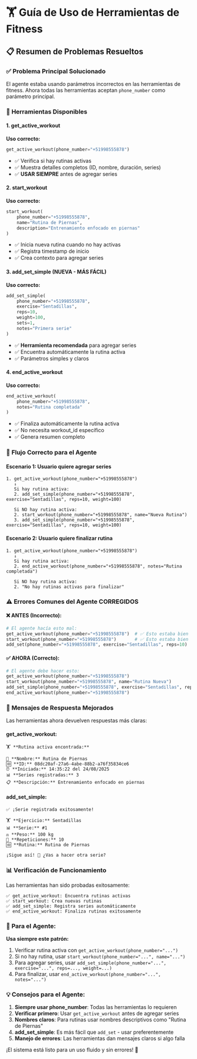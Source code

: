 # 🏋️ Guía de Uso de Herramientas de Fitness

## 📋 Resumen de Problemas Resueltos

### ✅ **Problema Principal Solucionado**

El agente estaba usando parámetros incorrectos en las herramientas de fitness. Ahora todas las herramientas aceptan `phone_number` como parámetro principal.

### 🔧 **Herramientas Disponibles**

#### 1. **get_active_workout**

**Uso correcto:**

```python
get_active_workout(phone_number="+51998555878")
```

- ✅ Verifica si hay rutinas activas
- ✅ Muestra detalles completos (ID, nombre, duración, series)
- ✅ **USAR SIEMPRE** antes de agregar series

#### 2. **start_workout**

**Uso correcto:**

```python
start_workout(
    phone_number="+51998555878",
    name="Rutina de Piernas",
    description="Entrenamiento enfocado en piernas"
)
```

- ✅ Inicia nueva rutina cuando no hay activas
- ✅ Registra timestamp de inicio
- ✅ Crea contexto para agregar series

#### 3. **add_set_simple** (NUEVA - MÁS FÁCIL)

**Uso correcto:**

```python
add_set_simple(
    phone_number="+51998555878",
    exercise="Sentadillas",
    reps=10,
    weight=100,
    sets=1,
    notes="Primera serie"
)
```

- ✅ **Herramienta recomendada** para agregar series
- ✅ Encuentra automáticamente la rutina activa
- ✅ Parámetros simples y claros

#### 4. **end_active_workout**

**Uso correcto:**

```python
end_active_workout(
    phone_number="+51998555878",
    notes="Rutina completada"
)
```

- ✅ Finaliza automáticamente la rutina activa
- ✅ No necesita workout_id específico
- ✅ Genera resumen completo

### 🔀 **Flujo Correcto para el Agente**

#### **Escenario 1: Usuario quiere agregar series**

```
1. get_active_workout(phone_number="+51998555878")
   ↓
   Si hay rutina activa:
   2. add_set_simple(phone_number="+51998555878", exercise="Sentadillas", reps=10, weight=100)

   Si NO hay rutina activa:
   2. start_workout(phone_number="+51998555878", name="Nueva Rutina")
   3. add_set_simple(phone_number="+51998555878", exercise="Sentadillas", reps=10, weight=100)
```

#### **Escenario 2: Usuario quiere finalizar rutina**

```
1. get_active_workout(phone_number="+51998555878")
   ↓
   Si hay rutina activa:
   2. end_active_workout(phone_number="+51998555878", notes="Rutina completada")

   Si NO hay rutina activa:
   2. "No hay rutinas activas para finalizar"
```

### ⚠️ **Errores Comunes del Agente CORREGIDOS**

#### ❌ **ANTES (Incorrecto):**

```python
# El agente hacía esto mal:
get_active_workout(phone_number="+51998555878")  # ✅ Esto estaba bien
start_workout(phone_number="+51998555878")       # ✅ Esto estaba bien
add_set(phone_number="+51998555878", exercise="Sentadillas", reps=10)  # ❌ Tool no existía así
```

#### ✅ **AHORA (Correcto):**

```python
# El agente debe hacer esto:
get_active_workout(phone_number="+51998555878")
start_workout(phone_number="+51998555878", name="Rutina Nueva")
add_set_simple(phone_number="+51998555878", exercise="Sentadillas", reps=10, weight=100)
end_active_workout(phone_number="+51998555878")
```

### 🎯 **Mensajes de Respuesta Mejorados**

Las herramientas ahora devuelven respuestas más claras:

#### **get_active_workout:**

```
🏋️ **Rutina activa encontrada:**

📝 **Nombre:** Rutina de Piernas
🆔 **ID:** 08dc20af-27a6-4abe-88b2-a76f35834ce6
⏰ **Iniciada:** 14:35:22 del 24/08/2025
📊 **Series registradas:** 3
📋 **Descripción:** Entrenamiento enfocado en piernas
```

#### **add_set_simple:**

```
✅ ¡Serie registrada exitosamente!

🏋️ **Ejercicio:** Sentadillas
📊 **Serie:** #1
⚖️ **Peso:** 100 kg
🔢 **Repeticiones:** 10
🆔 **Rutina:** Rutina de Piernas

¡Sigue así! 💪 ¿Vas a hacer otra serie?
```

### 📊 **Verificación de Funcionamiento**

Las herramientas han sido probadas exitosamente:

```
✅ get_active_workout: Encuentra rutinas activas
✅ start_workout: Crea nuevas rutinas
✅ add_set_simple: Registra series automáticamente
✅ end_active_workout: Finaliza rutinas exitosamente
```

### 🚀 **Para el Agente:**

**Usa siempre este patrón:**

1. Verificar rutina activa con `get_active_workout(phone_number="...")`
2. Si no hay rutina, usar `start_workout(phone_number="...", name="...")`
3. Para agregar series, usar `add_set_simple(phone_number="...", exercise="...", reps=..., weight=...)`
4. Para finalizar, usar `end_active_workout(phone_number="...", notes="...")`

### 💡 **Consejos para el Agente:**

1. **Siempre usar phone_number**: Todas las herramientas lo requieren
2. **Verificar primero**: Usar `get_active_workout` antes de agregar series
3. **Nombres claros**: Para rutinas usar nombres descriptivos como "Rutina de Piernas"
4. **add_set_simple**: Es más fácil que `add_set` - usar preferentemente
5. **Manejo de errores**: Las herramientas dan mensajes claros si algo falla

¡El sistema está listo para un uso fluido y sin errores! 🎉
